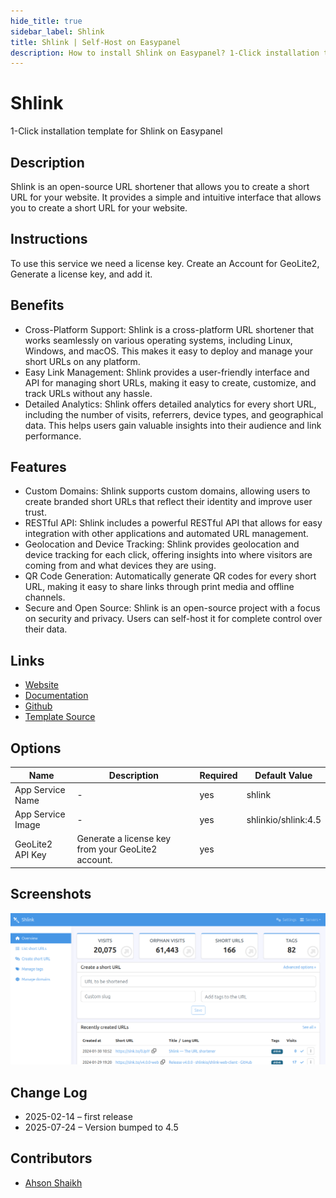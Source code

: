 ```yaml
---
hide_title: true
sidebar_label: Shlink
title: Shlink | Self-Host on Easypanel
description: How to install Shlink on Easypanel? 1-Click installation template for Shlink on Easypanel
---
```


<!-- generated -->

# Shlink

1-Click installation template for Shlink on Easypanel

## Description

Shlink is an open-source URL shortener that allows you to create a short URL for your website. It provides a simple and intuitive interface that allows you to create a short URL for your website.

## Instructions

To use this service we need a license key. Create an Account for GeoLite2, Generate a license key, and add it.

## Benefits

- Cross-Platform Support: Shlink is a cross-platform URL shortener that works seamlessly on various operating systems, including Linux, Windows, and macOS. This makes it easy to deploy and manage your short URLs on any platform.
- Easy Link Management: Shlink provides a user-friendly interface and API for managing short URLs, making it easy to create, customize, and track URLs without any hassle.
- Detailed Analytics: Shlink offers detailed analytics for every short URL, including the number of visits, referrers, device types, and geographical data. This helps users gain valuable insights into their audience and link performance.

## Features

- Custom Domains: Shlink supports custom domains, allowing users to create branded short URLs that reflect their identity and improve user trust.
- RESTful API: Shlink includes a powerful RESTful API that allows for easy integration with other applications and automated URL management.
- Geolocation and Device Tracking: Shlink provides geolocation and device tracking for each click, offering insights into where visitors are coming from and what devices they are using.
- QR Code Generation: Automatically generate QR codes for every short URL, making it easy to share links through print media and offline channels.
- Secure and Open Source: Shlink is an open-source project with a focus on security and privacy. Users can self-host it for complete control over their data.

## Links

- [Website](https://shlink.io/)
- [Documentation](https://shlink.io/documentation/)
- [Github](https://github.com/shlinkio/shlink)
- [Template Source](https://github.com/easypanel-io/templates/tree/main/templates/shlink)

## Options

Name | Description | Required | Default Value
-|-|-|-
App Service Name | - | yes | shlink
App Service Image | - | yes | shlinkio/shlink:4.5
GeoLite2 API Key | Generate a license key from your GeoLite2 account. | yes | 

## Screenshots

![Shlink Screenshot](./assets/screenshot.png)

## Change Log

- 2025-02-14 – first release
- 2025-07-24 – Version bumped to 4.5

## Contributors

- [Ahson Shaikh](https://github.com/Ahson-Shaikh)
